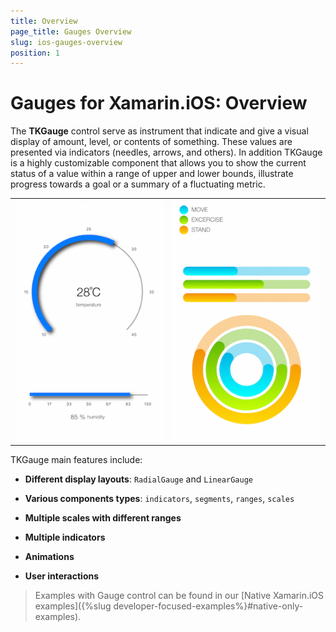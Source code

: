 ```yaml
---
title: Overview
page_title: Gauges Overview
slug: ios-gauges-overview
position: 1
---
```


# Gauges for Xamarin.iOS: Overview

The **TKGauge** control serve as instrument that indicate and give a visual display of amount, level, or contents of something. These values are presented via indicators (needles, arrows, and others). In addition TKGauge is a highly customizable component that allows you to show the current status of a value within a range of upper and lower bounds, illustrate progress towards a goal or a summary of a fluctuating metric.

<table>
<tr>
<td><img src="../images/gauges-overview001.png"/></td>
<td><img src="../images/gauges-overview002.png"/></td>
</tr>
</table>


TKGauge main features include:

- **Different display layouts**: `RadialGauge` and `LinearGauge`

- **Various components types**: `indicators`, `segments`, `ranges`, `scales`

- **Multiple scales with different ranges**

- **Multiple indicators**

- **Animations**

- **User interactions**

> Examples with Gauge control can be found in our [Native Xamarin.iOS examples]({%slug developer-focused-examples%}#native-only-examples).
